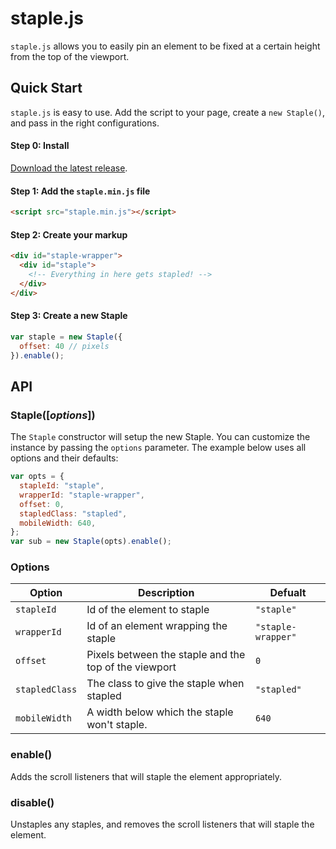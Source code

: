 staple.js
===========================

`staple.js` allows you to easily pin an element to be fixed at a certain height from the top of the viewport.

## Quick Start

`staple.js` is easy to use. Add the script to your page, create a `new Staple()`, and pass in the right configurations.

#### Step 0: Install

[Download the latest release][download].

#### Step 1: Add the `staple.min.js` file

```html
<script src="staple.min.js"></script>
```

#### Step 2: Create your markup

```html
<div id="staple-wrapper">
  <div id="staple">
    <!-- Everything in here gets stapled! -->
  </div>
</div>
```

#### Step 3: Create a new Staple

```javascript
var staple = new Staple({
  offset: 40 // pixels
}).enable();
```

## API

### Staple([_options_])

The `Staple` constructor will setup the new Staple. You can customize the instance by passing the `options` parameter. The example below uses all options and their defaults:

```javascript
var opts = {
  stapleId: "staple",
  wrapperId: "staple-wrapper",
  offset: 0,
  stapledClass: "stapled",
  mobileWidth: 640,
};
var sub = new Staple(opts).enable();
```

### Options

| Option | Description | Defualt |
|--------|-------------|---------|
| `stapleId` | Id of the element to staple | `"staple"` |
| `wrapperId` | Id of an element wrapping the staple | `"staple-wrapper"` |
| `offset` | Pixels between the staple and the top of the viewport | `0` |
| `stapledClass` | The class to give the staple when stapled | `"stapled"` |
| `mobileWidth` | A width below which the staple won't staple. | `640` |

### enable()

Adds the scroll listeners that will staple the element appropriately.

### disable()

Unstaples any staples, and removes the scroll listeners that will staple the element.

[download]: https://github.com/minimill/staple.js/releases/download/v0.1/staple.min.js
